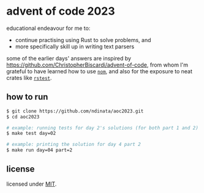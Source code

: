# advent of code 2023
educational endeavour for me to:
- continue practising using Rust to solve problems, and
- more specifically skill up in writing text parsers

some of the earlier days' answers are inspired by https://github.com/ChristopherBiscardi/advent-of-code,
from whom I'm grateful to have learned how to use [`nom`](https://github.com/rust-bakery/nom),
and also for the exposure to neat crates like [`rstest`](https://github.com/la10736/rstest).


## how to run
```sh
$ git clone https://github.com/ndinata/aoc2023.git
$ cd aoc2023

# example: running tests for day 2's solutions (for both part 1 and 2)
$ make test day=02

# example: printing the solution for day 4 part 2
$ make run day=04 part=2
```


## license
licensed under [MIT](./LICENSE).
